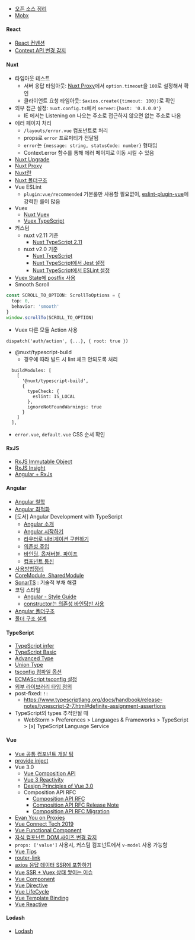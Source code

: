 - [오픈 소스 정리](오픈-소스-정리)
- [Mobx](http://woowabros.github.io/experience/2019/01/02/kimcj-react-mobx.html)

#### React
- [React 컨벤션](React-컨벤션)
- [Context API 변경 감지](https://ko.reactjs.org/docs/context.html#contextprovider)

#### Nuxt
- 타임아웃 테스트
  - 서버 응답 타임아웃: [Nuxt Proxy](Nuxt-Proxy)에서 `option.timeout`을 `100`로 설정해서 확인
  - 클라이언트 요청 타임아웃: `$axios.create({timeout: 100})`로 확인
- 외부 접근 설정: `nuxt.config.ts`에서 `server:{host: '0.0.0.0'}`
  - IE 에서는 Listening on 나오는 주소로 접근하지 않으면 없는 주소로 나옴
- 에러 페이지 처리
  - `/layouts/error.vue` 컴포넌트로 처리
  - props로 `error` 프로퍼티가 전달됨
  - `error`는 `{message: string, statusCode: number}` 형태임
  - Context.error 함수를 통해 에러 페이지로 이동 시킬 수 있음
- [Nuxt Upgrade](Nuxt-Upgrade)
- [Nuxt Proxy](Nuxt-Proxy) 
- [Nuxt란](Nuxt란)
- [Nuxt 폴더구조](Nuxt-폴더구조)
- Vue ESLint
  - `plugin:vue/recommended` 기본룰만 사용할 필요없이, [eslint-plugin-vue](https://eslint.vuejs.org/rules/)에 강력한 룰이 많음
- Vuex
  - [Nuxt Vuex](Nuxt-Vuex)
  - [Vuex TypeScript](Vuex-TypeScript)
- 커스텀
  - nuxt v2.11 기준
    - [Nuxt TypeScript 2.11](Nuxt-TypeScript-2-11)
  - nuxt v2.0 기준
    - [Nuxt TypeScript](Nuxt-TypeScript)
    - [Nuxt TypeScript에서 Jest 설정](Nuxt-TypeScript에서-Jest-설정)
    - [Nuxt TypeScript에서 ESLint 설정](Nuxt-TypeScript에서-ESLint-설정)
- [Vuex State에 postfix 사용](Vuex-State에-postfix-사용)
- Smooth Scroll
```ts
const SCROLL_TO_OPTION: ScrollToOptions = {
  top: 0,
  behavior: 'smooth'
}
window.scrollTo(SCROLL_TO_OPTION)
```
- Vuex 다른 모듈 Action 사용
```
dispatch('auth/action', {...}, { root: true })
```
- @nuxt/typescript-build
  - 경우에 따라 빌드 시 lint 체크 안되도록 처리
```
  buildModules: [
    [
      '@nuxt/typescript-build',
      {
        typeCheck: {
          eslint: IS_LOCAL
        },
        ignoreNotFoundWarnings: true
      }
    ]
  ],
```
- `error.vue`, `default.vue` CSS 순서 확인

#### RxJS
- [RxJS Immutable Object](RxJS-Immutable-Object)
- [RxJS Insight](RxJS-Insight)
- [Angular + RxJs](Angular-RxJs)

#### Angular
- [Angular 철학](Angular)
- [Angular 최적화](Angular-최적화)
- [도서] Angular Development with TypeScript
  - [Angular 소개](Angular-소개)
  - [Angular 시작하기](Angular-시작하기)
  - [라우터로 내비게이션 구현하기](라우터로-내비게이션-구현하기)
  - [의존성 주입](의존성-주입)
  - [바인딩, 옵저버블, 파이프](바인딩-옵저버블-파이프)
  - [컴포넌트 통신](컴포넌트-통신)
- [사용방법정리](Angular-사용방법정리)
- [CoreModule, SharedModule](CoreModule-SharedModule)
- [SonarTS](https://github.com/SonarSource/SonarTS/blob/master/README.md) : 기술적 부채 해결
- 코딩 스타일
  - [Angular - Style Guide](https://angular.io/guide/styleguide)
  - [constructor는 의존성 바인딩만 사용](https://angular.io/tutorial/toh-pt4#call-it-in-ngoninit)
- [Angular 폴더구조](Angular-폴더구조)
- [폴더 구조 설계](폴더-구조-설계)

#### TypeScript
- [TypeScript infer](TypeScript-infer)
- [TypeScript Basic](TypeScript-Basic)
- [Advanced Type](TypeScript-Advanced-Type)
- [Union Type](TypeScript-Union-Type)
- [tsconfig 컴파일 옵션](https://vomvoru.github.io/blog/tsconfig-compiler-options-kr/)
- [ECMAScript tsconfig 설정](https://www.typescriptlang.org/v2/en/tsconfig)
- [외부 라이브러리 타입 정의](외부-라이브러리-타입-정의)
- post-fixed: `!:`
  - https://www.typescriptlang.org/docs/handbook/release-notes/typescript-2-7.html#definite-assignment-assertions
- TypeScript의 types 추적안될 때
  - WebStorm > Preferences > Languages & Frameworks > TypeScript > [x] TypeScript Language Service

#### Vue
- [Vue 공통 컴포넌트 개발 팀](Vue-공통-컴포넌트-개발-팁)
- [provide inject](https://vuejs.org/v2/api/#provide-inject)
- Vue 3.0
  - [Vue Composition API](Vue-Composition-API)
  - [Vue 3 Reactivity](Vue-3-Reactivity)
  - [Design Principles of Vue 3.0](Design-Principles-of-Vue-3.0)
  - Composition API RFC
    - [Composition API RFC](Composition-API-RFC)
    - [Composition API RFC Release Note](Composition-API-RFC-Release-Note)
    - [Composition API RFC Migration](Composition-API-RFC-Migration)
- [Evan You on Proxies](Evan-You-on-Proxies)
- [Vue Connect Tech 2019](Vue-Connect-Tech-2019)
- [Vue Functional Component](https://kr.vuejs.org/v2/guide/render-function.html#%ED%95%A8%EC%88%98%ED%98%95-%EC%BB%B4%ED%8F%AC%EB%84%8C%ED%8A%B8)
- [자식 컴포넌트 DOM 사이즈 변경 감지](자식-컴포넌트-DOM-사이즈-변경-감지)
- `props: ['value']` 사용시, 커스텀 컴포넌트에서 `v-model` 사용 가능함
- [Vue Tips](https://learn-vuejs.github.io/vue-patterns/patterns/#component-conditional-rendering)
- [router-link](router-link)
- [axios 응답 데이터 SSR에 포함하기](axios-%EC%9D%91%EB%8B%B5-%EB%8D%B0%EC%9D%B4%ED%84%B0-SSR%EC%97%90-%ED%8F%AC%ED%95%A8%ED%95%98%EA%B8%B0)
- [Vue SSR + Vuex 상태 쌓이는 이슈](%5BVue-SSR---Vuex%5D-상태-쌓이는-이슈)
- [Vue Component](Vue-Component)
- [Vue Directive](Vue-Directive)
- [Vue LifeCycle](Vue-LifeCycle)
- [Vue Template Binding](Vue-Template-Binding)
- [Vue Reactive](Vue-Reactive)

#### Lodash
- [Lodash](https://github.com/ChoDragon9/es6/wiki/lodash)